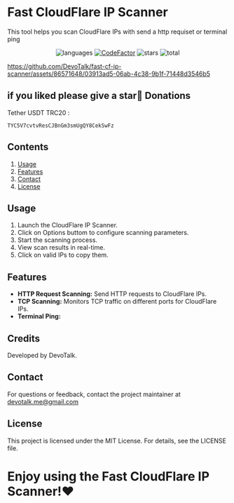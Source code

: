 # Fast CloudFlare IP Scanner 
This tool helps you scan CloudFlare IPs with send a http requiset or terminal ping
<p align="center">
    <img src="https://img.shields.io/github/languages/top/DevoTalk/fast-cf-ip-scanner" alt="languages" >
    <a href="https://www.codefactor.io/repository/github/devotalk/fast-cf-ip-scanner"><img src="https://www.codefactor.io/repository/github/devotalk/fast-cf-ip-scanner/badge" alt="CodeFactor" /></a>
    <img src="https://img.shields.io/github/stars/DevoTalk/fast-cf-ip-scanner" alt="stars">
    <img src="https://img.shields.io/github/downloads/DevoTalk/fast-cf-ip-scanner/total.svg" alt="total" >
</p>


https://github.com/DevoTalk/fast-cf-ip-scanner/assets/86571648/03913ad5-06ab-4c38-9b1f-71448d3546b5


## if you liked please give a star🌟  Donations
Tether USDT TRC20 : 
```
TYC5V7cvtvResCJBnGm3smUgQY8CekSwFz
```

## Contents

1. [Usage](#Usage)
2. [Features](#Features)
3. [Contact](#Contact)
4. [License](#license)


## Usage

1. Launch the CloudFlare IP Scanner.
2. Click on Options buttom to configure scanning parameters.
3. Start the scanning process.
4. View scan results in real-time.
5. Click on valid IPs to copy them.
   




## Features

* **HTTP Request Scanning:** Send HTTP requests to CloudFlare IPs.
* **TCP Scanning:** Monitors TCP traffic on different ports for CloudFlare IPs.
* **Terminal Ping:** 


## Credits

Developed by DevoTalk.

## Contact

For questions or feedback, contact the project maintainer at devotalk.me@gmail.com


## License

This project is licensed under the MIT License. For details, see the LICENSE file.

# Enjoy using the Fast CloudFlare IP Scanner!❤️
